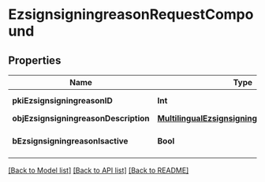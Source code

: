 # EzsignsigningreasonRequestCompound

## Properties
Name | Type | Description | Notes
------------ | ------------- | ------------- | -------------
**pkiEzsignsigningreasonID** | **Int** | The unique ID of the Ezsignsigningreason | [optional] 
**objEzsignsigningreasonDescription** | [**MultilingualEzsignsigningreasonDescription**](MultilingualEzsignsigningreasonDescription.md) |  | 
**bEzsignsigningreasonIsactive** | **Bool** | Whether the ezsignsigningreason is active or not | 

[[Back to Model list]](../README.md#documentation-for-models) [[Back to API list]](../README.md#documentation-for-api-endpoints) [[Back to README]](../README.md)


